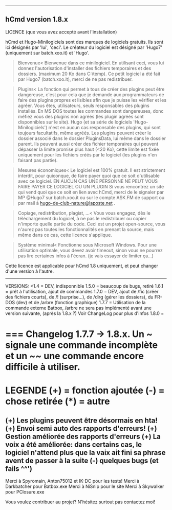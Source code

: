 ------------------------------------------------------
hCmd version 1.8.x
------------------------------------------------------
LICENCE (que vous avez accepté avant l'installation)

hCmd et Hugo-Minilogiciels sont des marques de logiciels gratuits. Ils sont ici désignés par 'lui', 'ceci'.
Le créateur du logiciel est désigné par 'Hugo7' (uniquement sur batch.xoo.it) et 'Hugo'.

>Bienvenue<
Bienvenue dans ce minilogiciel. En utilisant ceci, vous lui donnez l'autorisation d'installer des fichiers temporaires et des dossiers. (maximum 20 Ko dans C:\temp).
Ce petit logiciel a été fait par Hugo7 (batch.xoo.it), merci de ne pas redistribuer.

>Plugins<
La fonction qui permet à tous de créer des plugins peut être dangereuse, c'est pour cela que je demande aux programmateurs de faire des plugins propres et 
lisibles afin que je puisse les vérifier et les agréer. Vous êtes, utilisateurs, seuls responsables des plugins installés.
En MS DOS toutes les commandes sont dangereuses, donc méfiez vous des plugins non agréés (les plugin agréés sont disponnibles sur le site).
Hugo (et sa série de logiciels 'Hugo-Minilogiciels') n'est en aucun cas responsable des plugins, qui sont toujours facultatifs, même agréés.
Les plugins peuvent créer le dossier associé dans le dossier PluginsData, lui même dans le dossier parent. Ils peuvent aussi créer des fichier temporaires
qui peuvent dépasser la limite promise plus haut (<20 Ko), cette limite est fixée uniquement pour les fichiers créés par le logiciel (les plugins n'en faisant pas partie).

>Mesures économiques<
Le logiciel est 100% gratuit.
Il est strictement interdit, pour quiconque, de faire payer quoi que ce soit d'utilisable avec ce logiciel.
EN AUCUN CAS UNE PERSONNE NE PEUT VOUS FAIRE PAYER CE LOGICIEL OU UN PLUGIN
Si vous rencontrez un site qui vend quoi que ce soit en lien avec hCmd, merci de le signaler par MP @Hugo7 sur batch.xoo.it ou sur le compte ASK.FM de support ou
par mail à hugo-de-club-nature@laposte.net .

>Copiage, redistribution, plagiat, ...<
Vous vous engagez, dès le téléchargement du logiciel, à ne pas le redistribuer ou copier n'importe quelle partie du code.
Ceci est un projet open-source, vous n'aurez pas toutes les fonctionnalités en prenant la source, mais même dans ce cas, cette licence s'applique.

>Système minimal<
Fonctionne sous Microsoft Windows.
Pour une utilisation optimale, vous devez avoir timeout, sinon vous ne pourrez pas lire certaines infos à l'écran. (je vais essayer de limiter ça...)

Cette licence est applicable pour hCmd 1.8 uniquement, et peut changer d'une version à l'autre.

------------------------------------------------------

VERSIONS: 
<1.4  = DEV, indisponnible
1.5.0 = beaucoup de bugs, retiré
1.6.1 = prêt à l'utilisation, ajout de commandes
1.7.0 = DEV, ajout de /fic (créer des fichiers courts), de /! (surprise...), de /dirg (gérer les dossiers), du FR-DOS (dev) et de /arbre (fonction graphique)
1.7.7 = Utilisation de la commande externe Batbox, /arbre ne sera pas implémenté avant une version suivante, (après la 1.8.x ?)  Voir ChangeLog pour plus d'infos
1.8.0 = 

===
Changelog 1.7.7 -> 1.8.x. Un ~ signale une commande incomplète et un ~~ une commande encore difficile à utiliser.
==
LEGENDE
(+) = fonction ajoutée
(-) = chose retirée
(*) = autre
==
(+) Les plugins peuvent être désormais en hta!
(+) Envoi semi auto des rapports d'erreurs!
(+) Gestion améliorée des rapports d'erreurs
(+) La voix a été améliorée: dans certains cas, le logiciel n'attend plus que la vaix ait fini sa phrase avent de passer à la suite
(-) quelques bugs (et fails ^^')
------------------------------------------------------

Merci à Spyromain, Anton75012 et IK-DC pour les tests!
Merci à Darkbatcher pour Batbox.exe
Merci à NiSnip pour le site
Merci à Skywalker pour PClosure.exe

Vous voulez contribuer au projet? N'hésitez surtout pas contactez moi!

